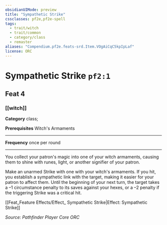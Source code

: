 ```yaml
---
obsidianUIMode: preview
title: "Sympathetic Strike"
cssclasses: pf2e,pf2e-spell
tags:
  - trait/witch
  - trait/common
  - category/class
  - remaster
aliases: "Compendium.pf2e.feats-srd.Item.VOgAiCqC5kpIpLaf"
license: ORC
---
```

# Sympathetic Strike `pf2:1`
## Feat 4
### [[witch]]

**Category** class; 



**Prerequisites** Witch's Armaments
* * *
**Frequency** once per round

* * *

You collect your patron's magic into one of your witch armaments, causing them to shine with runes, light, or another signifier of your patron.

Make an unarmed Strike with one with your witch's armaments. If you hit, you establish a sympathetic link with the target, making it easier for your patron to affect them. Until the beginning of your next turn, the target takes a –1 circumstance penalty to its saves against your hexes, or a –2 penalty if the triggering Strike was a critical hit.

[[Feat_Feature Effects/Effect_ Sympathetic Strike|Effect: Sympathetic Strike]]

*Source: Pathfinder Player Core*
*ORC*